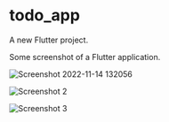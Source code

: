 # todo_app

A new Flutter project.

Some screenshot of  a Flutter application.

![Screenshot 2022-11-14 132056](https://user-images.githubusercontent.com/70568797/201602926-99cd2fcd-9513-4223-9916-0b44681572fa.png)

![Screenshot 2](https://user-images.githubusercontent.com/70568797/201602985-b39ffe51-ef77-4ebb-bf73-043665adbea8.png)

![Screenshot 3](https://user-images.githubusercontent.com/70568797/201603021-41f48b77-ac34-4d16-b9c5-215ba4674325.png)
